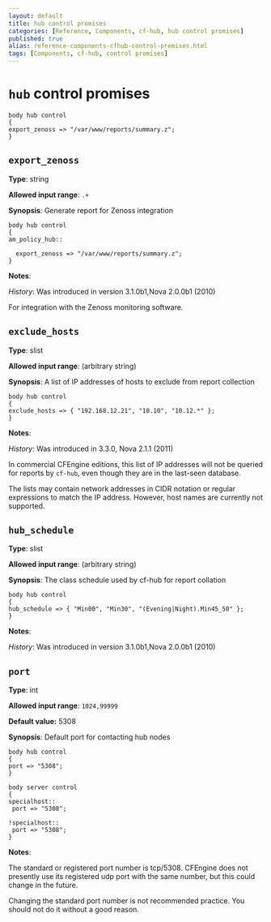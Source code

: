 ```yaml
---
layout: default
title: hub control promises
categories: [Reference, Components, cf-hub, hub control promises]
published: true
alias: reference-components-cfhub-control-promises.html
tags: [Components, cf-hub, control promises]
---
```


# `hub` control promises

    body hub control
    {
    export_zenoss => "/var/www/reports/summary.z";
    }




## `export_zenoss`

**Type**: string

**Allowed input range**: `.+`

**Synopsis**: Generate report for Zenoss integration

    body hub control
    {
    am_policy_hub::
    
      export_zenoss => "/var/www/reports/summary.z";
    }

**Notes**:

*History*: Was introduced in version 3.1.0b1,Nova 2.0.0b1 (2010)

For integration with the Zenoss monitoring software.





## `exclude_hosts`

**Type**: slist

**Allowed input range**: (arbitrary string)

**Synopsis**: A list of IP addresses of hosts to exclude from
report collection

    body hub control
    {
    exclude_hosts => { "192.168.12.21", "10.10", "10.12.*" };
    }

**Notes**:

*History*: Was introduced in 3.3.0, Nova 2.1.1 (2011)

In commercial CFEngine editions, this list of IP addresses will not
be queried for reports by `cf-hub`, even though they are in the
last-seen database.

The lists may contain network addresses in CIDR notation or regular
expressions to match the IP address. However, host names are
currently not supported.





## `hub_schedule`

**Type**: slist

**Allowed input range**: (arbitrary string)

**Synopsis**: The class schedule used by cf-hub for report
collation

    body hub control
    {
    hub_schedule => { "Min00", "Min30", "(Evening|Night).Min45_50" };
    }

**Notes**:

*History*: Was introduced in version 3.1.0b1,Nova 2.0.0b1 (2010)





## `port`

**Type**: int

**Allowed input range**: `1024,99999`

**Default value:** 5308

**Synopsis**: Default port for contacting hub nodes

    body hub control
    {
    port => "5308";
    }
    
    body server control
    {
    specialhost::
     port => "5308";
    
    !specialhost::
     port => "5308";
    }

**Notes**:

The standard or registered port number is tcp/5308. CFEngine does
not presently use its registered udp port with the same number, but
this could change in the future.

Changing the standard port number is not recommended practice. You
should not do it without a good reason.


